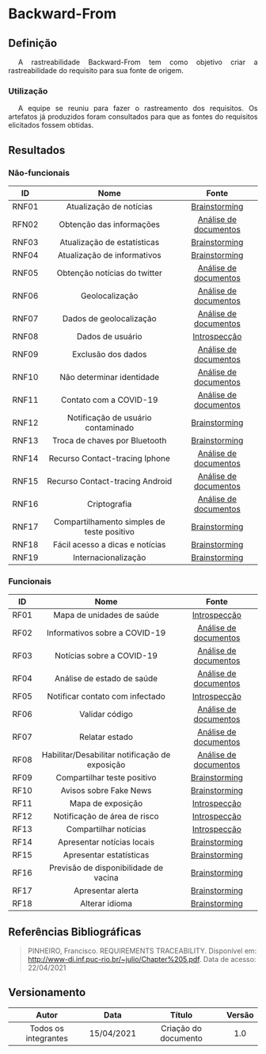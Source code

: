 # Backward-From


## Definição

<div style="text-indent: 20px; text-align: justify">
A rastreabilidade Backward-From tem como objetivo criar a rastreabilidade do requisito para sua fonte de origem.

</div>

### Utilização

<div style="text-indent: 20px; text-align: justify">
A equipe se reuniu para fazer o rastreamento dos requisitos. Os artefatos já produzidos foram consultados para que as fontes do requisitos elicitados fossem obtidas.

</div>

## Resultados

### Não-funcionais
| ID | Nome | Fonte 
| :--------: | :--------: | :-------:|
|RNF01 |Atualização de notícias |[Brainstorming](https://requisitos-de-software.github.io/2020.2-Coronavirus-SUS/elicita%C3%A7%C3%A3o/brainstorming/#resultados)| | Organizacional|
|RFN02 |Obtenção das informações|  [Análise de documentos](https://requisitos-de-software.github.io/2020.2-Coronavirus-SUS/elicita%C3%A7%C3%A3o/analiseDeDocumentos/)| | Organizacional | 
|RNF03 |Atualização de estatísticas |[Brainstorming](https://requisitos-de-software.github.io/2020.2-Coronavirus-SUS/elicita%C3%A7%C3%A3o/brainstorming/#resultados)| | Organizacional |
|RNF04 |Atualização de informativos|[Brainstorming](https://requisitos-de-software.github.io/2020.2-Coronavirus-SUS/elicita%C3%A7%C3%A3o/brainstorming/#resultados)| | Organizacional|
|RNF05 |Obtenção notícias do twitter|[Análise de documentos](https://requisitos-de-software.github.io/2020.2-Coronavirus-SUS/elicita%C3%A7%C3%A3o/analiseDeDocumentos/)| | Organizacional |
|RNF06 |Geolocalização|[Análise de documentos](https://requisitos-de-software.github.io/2020.2-Coronavirus-SUS/elicita%C3%A7%C3%A3o/analiseDeDocumentos/)| | Desenvolvimento |
|RNF07 |Dados de geolocalização|[Análise de documentos](https://requisitos-de-software.github.io/2020.2-Coronavirus-SUS/elicita%C3%A7%C3%A3o/analiseDeDocumentos/#documento-analisado-amplifica-digital)| | Ambiental |
|RNF08 |Dados de usuário|[Introspecção](https://requisitos-de-software.github.io/2020.2-Coronavirus-SUS/elicita%C3%A7%C3%A3o/introspeccao/)||  |
|RNF09 |Exclusão dos dados|[Análise de documentos](https://requisitos-de-software.github.io/2020.2-Coronavirus-SUS/elicita%C3%A7%C3%A3o/analiseDeDocumentos/)|
|RNF10 |Não determinar identidade|[Análise de documentos](https://requisitos-de-software.github.io/2020.2-Coronavirus-SUS/elicita%C3%A7%C3%A3o/analiseDeDocumentos/)|
|RNF11 |Contato com a COVID-19|[Análise de documentos](https://requisitos-de-software.github.io/2020.2-Coronavirus-SUS/elicita%C3%A7%C3%A3o/analiseDeDocumentos/)|
|RNF12 |Notificação de usuário contaminado|[Brainstorming](https://requisitos-de-software.github.io/2020.2-Coronavirus-SUS/elicita%C3%A7%C3%A3o/brainstorming/#resultados)|
|RNF13 |Troca de chaves por Bluetooth|[Brainstorming](https://requisitos-de-software.github.io/2020.2-Coronavirus-SUS/elicita%C3%A7%C3%A3o/brainstorming/#resultados)|
|RNF14 |Recurso Contact-tracing Iphone|[Análise de documentos](https://requisitos-de-software.github.io/2020.2-Coronavirus-SUS/elicita%C3%A7%C3%A3o/analiseDeDocumentos/)|
|RNF15 |Recurso Contact-tracing Android|[Análise de documentos](https://requisitos-de-software.github.io/2020.2-Coronavirus-SUS/elicita%C3%A7%C3%A3o/analiseDeDocumentos/#documento-analisado-play-store)| | | 
|RNF16 |Criptografia|[Análise de documentos](https://requisitos-de-software.github.io/2020.2-Coronavirus-SUS/elicita%C3%A7%C3%A3o/analiseDeDocumentos/)| | |
|RNF17 |Compartilhamento simples de teste positivo|[Brainstorming](https://requisitos-de-software.github.io/2020.2-Coronavirus-SUS/elicita%C3%A7%C3%A3o/brainstorming/#resultados)| | |
|RNF18 |Fácil acesso a dicas e notícias|[Brainstorming](https://requisitos-de-software.github.io/2020.2-Coronavirus-SUS/elicita%C3%A7%C3%A3o/brainstorming/#resultados)| | |
|RNF19 |Internacionalização|[Brainstorming](https://requisitos-de-software.github.io/2020.2-Coronavirus-SUS/elicita%C3%A7%C3%A3o/brainstorming/#resultados)|| |

### Funcionais

| ID | Nome |Fonte |
| :--------: | :--------: | :-------: |
|RF01 |Mapa de unidades de saúde | [Introspecção](https://requisitos-de-software.github.io/2020.2-Coronavirus-SUS/elicita%C3%A7%C3%A3o/introspeccao/)| | |
|RF02 |Informativos sobre a COVID-19| [Análise de documentos](https://requisitos-de-software.github.io/2020.2-Coronavirus-SUS/elicita%C3%A7%C3%A3o/analiseDeDocumentos/)| | |
|RF03 |Notícias sobre a COVID-19| [Análise de documentos](https://requisitos-de-software.github.io/2020.2-Coronavirus-SUS/elicita%C3%A7%C3%A3o/analiseDeDocumentos/)| | |
|RF04 |Análise de estado de saúde| [Análise de documentos](https://requisitos-de-software.github.io/2020.2-Coronavirus-SUS/elicita%C3%A7%C3%A3o/analiseDeDocumentos/)| | |
|RF05 |Notificar contato com infectado|[Introspecção](https://requisitos-de-software.github.io/2020.2-Coronavirus-SUS/elicita%C3%A7%C3%A3o/introspeccao/)| | |
|RF06 |Validar código | [Análise de documentos](https://requisitos-de-software.github.io/2020.2-Coronavirus-SUS/elicita%C3%A7%C3%A3o/analiseDeDocumentos/)| | |
|RF07 |Relatar estado | [Análise de documentos](https://requisitos-de-software.github.io/2020.2-Coronavirus-SUS/elicita%C3%A7%C3%A3o/analiseDeDocumentos/)| | |
|RF08 |Habilitar/Desabilitar notificação de exposição| [Análise de documentos](https://requisitos-de-software.github.io/2020.2-Coronavirus-SUS/elicita%C3%A7%C3%A3o/analiseDeDocumentos/)| | |
|RF09 |Compartilhar teste positivo| [Brainstorming](https://requisitos-de-software.github.io/2020.2-Coronavirus-SUS/elicita%C3%A7%C3%A3o/brainstorming/#resultados)| | |
|RF10 |Avisos sobre Fake News| [Brainstorming](https://requisitos-de-software.github.io/2020.2-Coronavirus-SUS/elicita%C3%A7%C3%A3o/brainstorming/#resultados)| | |
|RF11 |Mapa de exposição| [Introspecção](https://requisitos-de-software.github.io/2020.2-Coronavirus-SUS/elicita%C3%A7%C3%A3o/introspeccao/)| | |
|RF12 |Notificação de área de risco| [Introspecção](https://requisitos-de-software.github.io/2020.2-Coronavirus-SUS/elicita%C3%A7%C3%A3o/introspeccao/) | | |
|RF13 |Compartilhar notícias| [Introspecção](https://requisitos-de-software.github.io/2020.2-Coronavirus-SUS/elicita%C3%A7%C3%A3o/introspeccao/) | | |
|RF14 |Apresentar notícias locais|[Brainstorming](https://requisitos-de-software.github.io/2020.2-Coronavirus-SUS/elicita%C3%A7%C3%A3o/brainstorming/#resultados)| | |
|RF15 |Apresentar estatísticas |[Brainstorming](https://requisitos-de-software.github.io/2020.2-Coronavirus-SUS/elicita%C3%A7%C3%A3o/brainstorming/#resultados)| | |
|RF16 |Previsão de disponibilidade de vacina|[Brainstorming](https://requisitos-de-software.github.io/2020.2-Coronavirus-SUS/elicita%C3%A7%C3%A3o/brainstorming/#resultados) | | |
|RF17 |Apresentar alerta|[Brainstorming](https://requisitos-de-software.github.io/2020.2-Coronavirus-SUS/elicita%C3%A7%C3%A3o/brainstorming/#resultados)| | | 
|RF18 |Alterar idioma|[Brainstorming](https://requisitos-de-software.github.io/2020.2-Coronavirus-SUS/elicita%C3%A7%C3%A3o/brainstorming/#resultados)| | |

## Referências Bibliográficas
> PINHEIRO, Francisco. REQUIREMENTS TRACEABILITY. Disponível em: http://www-di.inf.puc-rio.br/~julio/Chapter%205.pdf. Data de acesso: 22/04/2021

## Versionamento
| Autor     | Data       | Título     | Versão     |
| :--------:| :--------: | :--------: | :--------: |
| Todos os integrantes | 15/04/2021 | Criação do documento | 1.0
